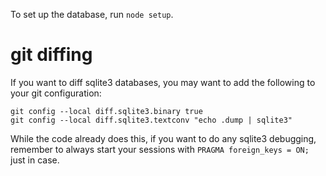 To set up the database, run `node setup`.

# git diffing

If you want to diff sqlite3 databases, you may want to add the following to your git configuration:

```
git config --local diff.sqlite3.binary true
git config --local diff.sqlite3.textconv "echo .dump | sqlite3"
```

While the code already does this, if you want to do any sqlite3 debugging, remember to always start your sessions with `PRAGMA foreign_keys = ON;` just in case.
